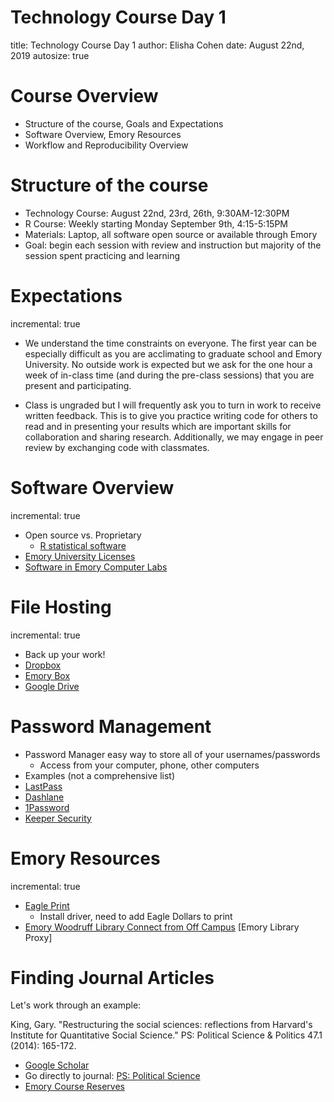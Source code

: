 Technology Course Day 1
========================================================
title: Technology Course Day 1
author: Elisha Cohen
date: August 22nd, 2019
autosize: true

Course Overview
========================================================

- Structure of the course, Goals and Expectations
- Software Overview, Emory Resources
- Workflow and Reproducibility Overview

Structure of the course
========================================================

- Technology Course: August 22nd, 23rd, 26th, 9:30AM-12:30PM
- R Course: Weekly starting Monday September 9th, 4:15-5:15PM
- Materials: Laptop, all software open source or available through Emory
- Goal: begin each session with review and instruction but majority of the session spent practicing and learning

Expectations
========================================================
incremental: true
- We understand the time constraints on everyone. The first year can be especially difficult as you are acclimating to graduate school and Emory University. No outside work is expected but we ask for the one hour a week of in-class time (and during the pre-class sessions) that you are present and participating.

- Class is ungraded but I will frequently ask you to turn in work to receive written feedback. This is to give you practice writing code for others to read and in presenting your results which are important skills for collaboration and sharing research. Additionally, we may engage in peer review by exchanging code with classmates. 

Software Overview
========================================================
incremental: true

- Open source vs. Proprietary
  * [R statistical software](https://cran.r-project.org/)
- [Emory University Licenses](http://it.emory.edu/software/software_distribution.html)
- [Software in Emory Computer Labs](https://it.emory.edu/studentdigitallife/study_production_spaces/student-labs/software.html)

File Hosting
========================================================
incremental: true
- Back up your work!
- [Dropbox](https://www.dropbox.com/)
- [Emory Box](http://it.emory.edu/office365/BOX.html)
- [Google Drive](https://www.google.com/drive/)

Password Management
========================================================
- Password Manager easy way to store all of your usernames/passwords
  - Access from your computer, phone, other computers
- Examples (not a comprehensive list)
- [LastPass](https://lastpass.com/)
- [Dashlane](https://www.dashlane.com/)
- [1Password](https://1password.com/)
- [Keeper Security](https://keepersecurity.com/)

Emory Resources
========================================================
incremental: true
- [Eagle Print](http://it.emory.edu/studentdigitallife/services/eagleprint/)
  - Install driver, need to add Eagle Dollars to print
- [Emory Woodruff Library Connect from Off Campus](http://web.library.emory.edu/using-the-library/off-campus.html)
[Emory Library Proxy]

Finding Journal Articles 
========================================================
Let's work through an example:

King, Gary. "Restructuring the social sciences: reflections from Harvard's Institute for Quantitative Social Science." PS: Political Science & Politics 47.1 (2014): 165-172.

  - [Google Scholar](https://scholar.google.com/)
  - Go directly to journal: [PS: Political Science](https://www.cambridge.org/core/journals/ps-political-science-and-politics#)
  - [Emory Course Reserves](http://web.library.emory.edu/using-the-library/course-reserves/index.html)
